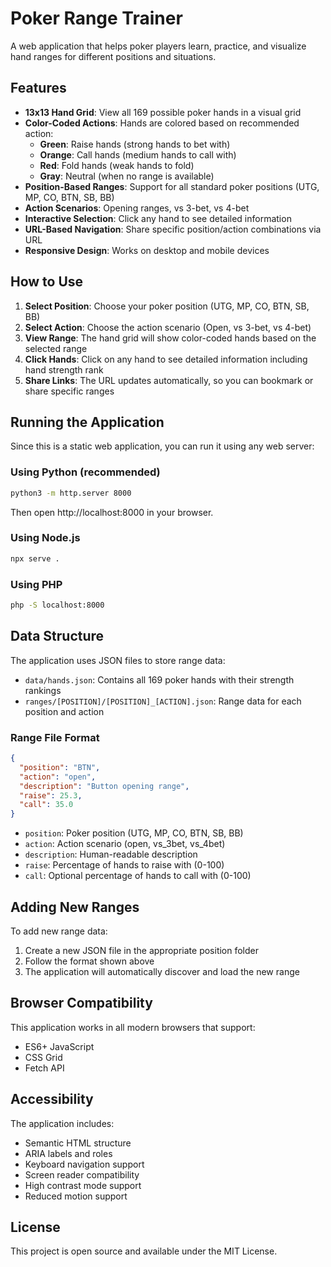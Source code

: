 # Poker Range Trainer

A web application that helps poker players learn, practice, and visualize hand ranges for different positions and situations.

## Features

- **13x13 Hand Grid**: View all 169 possible poker hands in a visual grid
- **Color-Coded Actions**: Hands are colored based on recommended action:
  - **Green**: Raise hands (strong hands to bet with)
  - **Orange**: Call hands (medium hands to call with)
  - **Red**: Fold hands (weak hands to fold)
  - **Gray**: Neutral (when no range is available)
- **Position-Based Ranges**: Support for all standard poker positions (UTG, MP, CO, BTN, SB, BB)
- **Action Scenarios**: Opening ranges, vs 3-bet, vs 4-bet
- **Interactive Selection**: Click any hand to see detailed information
- **URL-Based Navigation**: Share specific position/action combinations via URL
- **Responsive Design**: Works on desktop and mobile devices

## How to Use

1. **Select Position**: Choose your poker position (UTG, MP, CO, BTN, SB, BB)
2. **Select Action**: Choose the action scenario (Open, vs 3-bet, vs 4-bet)
3. **View Range**: The hand grid will show color-coded hands based on the selected range
4. **Click Hands**: Click on any hand to see detailed information including hand strength rank
5. **Share Links**: The URL updates automatically, so you can bookmark or share specific ranges

## Running the Application

Since this is a static web application, you can run it using any web server:

### Using Python (recommended)
```bash
python3 -m http.server 8000
```
Then open http://localhost:8000 in your browser.

### Using Node.js
```bash
npx serve .
```

### Using PHP
```bash
php -S localhost:8000
```

## Data Structure

The application uses JSON files to store range data:

- `data/hands.json`: Contains all 169 poker hands with their strength rankings
- `ranges/[POSITION]/[POSITION]_[ACTION].json`: Range data for each position and action

### Range File Format
```json
{
  "position": "BTN",
  "action": "open",
  "description": "Button opening range",
  "raise": 25.3,
  "call": 35.0
}
```

- `position`: Poker position (UTG, MP, CO, BTN, SB, BB)
- `action`: Action scenario (open, vs_3bet, vs_4bet)
- `description`: Human-readable description
- `raise`: Percentage of hands to raise with (0-100)
- `call`: Optional percentage of hands to call with (0-100)

## Adding New Ranges

To add new range data:

1. Create a new JSON file in the appropriate position folder
2. Follow the format shown above
3. The application will automatically discover and load the new range

## Browser Compatibility

This application works in all modern browsers that support:
- ES6+ JavaScript
- CSS Grid
- Fetch API

## Accessibility

The application includes:
- Semantic HTML structure
- ARIA labels and roles
- Keyboard navigation support
- Screen reader compatibility
- High contrast mode support
- Reduced motion support

## License

This project is open source and available under the MIT License. 